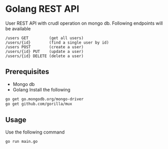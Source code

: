 # Golang REST API

User REST API with crudl operation on mongo db. Following endpoints will be available 

    /users GET         (get all users)
    /users/{id}        (find a single user by id)
    /users POST        (create a user)
    /users/{id} PUT    (update a user)
    /users/{id} DELETE (delete a user) 

## Prerequisites
- Mongo db
- Golang
Install the following
```bash
go get go.mongodb.org/mongo-driver
go get github.com/gorilla/mux  
```

## Usage
Use the following command

```bash
go run main.go
```